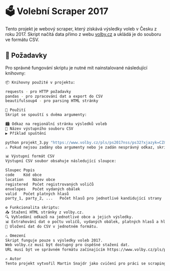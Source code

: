 # 🗳️ Volební Scraper 2017

Tento projekt je webový scraper, který získává výsledky voleb v Česku z roku 2017. Skript načítá data přímo z webu [volby.cz](https://www.volby.cz/pls/ps2017nss/ps32?xjazyk=CZ&xkraj=6&xnumnuts=4207) a ukládá je do souboru ve formátu CSV.

## 📌 Požadavky

Pro správné fungování skriptu je nutné mít nainstalované následující knihovny:

```bash
📦 Knihovny použité v projektu:

requests - pro HTTP požadavky
pandas - pro zpracování dat a export do CSV
beautifulsoup4 - pro parsing HTML stránky

🚀 Použití
Skript se spouští s dvěma argumenty:

🏙️ Odkaz na regionální stránku výsledků voleb
📄 Název výstupního souboru CSV
▶️ Příklad spuštění

python projekt_3.py "https://www.volby.cz/pls/ps2017nss/ps32?xjazyk=CZ&xkraj=6&xnumnuts=4207" vysledky.csv
⚠️ Pokud nejsou zadány oba argumenty nebo je zadán nesprávný odkaz, skript zobrazí chybovou zprávu a ukončí se.

📊 Výstupní formát CSV
Výstupní CSV soubor obsahuje následující sloupce:

Sloupec	Popis
code	Kód obce
location	Název obce
registered	Počet registrovaných voličů
envelopes	Počet vydaných obálek
valid	Počet platných hlasů
party_1, party_2, ...	Počet hlasů pro jednotlivé kandidující strany

⚙️ Funkcionalita skriptu:
📥 Stažení HTML stránky z volby.cz.
🔍 Vyhledání odkazů na jednotlivé obce a jejich výsledky.
📊 Extrahování dat o počtu voličů, vydaných obálek, platných hlasů a hlasů pro jednotlivé strany.
💾 Uložení dat do CSV v jednotném formátu.

⚠️ Omezení
Skript funguje pouze s výsledky voleb 2017.
Web volby.cz musí být dostupný pro úspěšné stažení dat.
URL musí být ve správném formátu začínajícím https://www.volby.cz/pls/ps2017nss/ps32.

✍️ Autor
Tento projekt vytvořil Martin Snajdr jako cvičení pro práci se scrapingem v Pythonu.pip install -r requirements.txt
